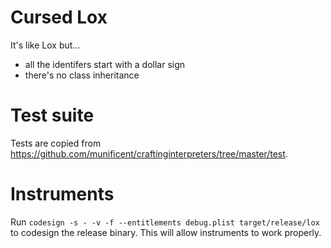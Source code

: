 # Cursed Lox

It's like Lox but...

- all the identifers start with a dollar sign
- there's no class inheritance

# Test suite

Tests are copied from https://github.com/munificent/craftinginterpreters/tree/master/test.

# Instruments

Run `codesign -s - -v -f --entitlements debug.plist target/release/lox` to codesign the release binary.
This will allow instruments to work properly.

